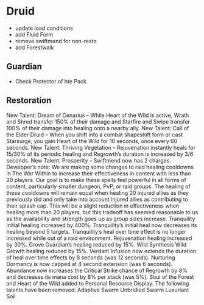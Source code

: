 # Druid
- update load conditions
- add Fluid Form
- remove swiftmend for non-resto
- add Forestwalk

## Guardian
- Check Protector of hte Pack

## Restoration
New Talent: Dream of Cenarius – While Heart of the Wild is active, Wrath and Shred transfer 150% of their damage and Starfire and Swipe transfer 100% of their damage into healing onto a nearby ally.
New Talent: Call of the Elder Druid – When you shift into a combat shapeshift form or cast Starsurge, you gain Heart of the Wild for 10 seconds, once every 60 seconds.
New Talent: Thriving Vegetation – Rejuvenation instantly heals for 15/30% of its periodic healing and Regrowth’s duration is increased by 3/6 seconds.
New Talent: Prosperity – Swiftmend now has 2 charges.
Developer’s note: We are making some changes to raid healing cooldowns in The War Within to increase their effectiveness in content with less than 20 players. Our goal is to make these spells feel powerful in all forms of content, particularly smaller dungeon, PvP, or raid groups. The healing of these cooldowns will remain equal when healing 20 injured allies as they previously did and only take into account injured allies as contributing to their splash cap. This will be a slight reduction in effectiveness when healing more than 20 players, but this tradeoff has seemed reasonable to us as the availability and strength goes up as group sizes increase.
Tranquility initial healing increased by 400%.
Tranquility’s initial heal now decreases its healing beyond 5 targets.
Tranquility’s heal over time effect is no longer increased while out of a raid environment.
Rejuvenation healing increased by 30%.
Grove Guardian’s healing reduced by 15%.
Wild Synthesis Wild Growth healing reduced by 15%.
Verdant Infusion now extends the duration of heal over time effects by 8 seconds (was 12 seconds).
Nurturing Dormancy is now capped at 4 second extension (was 6 seconds).
Abundance now increases the Critical Strike chance of Regrowth by 8% and decreases its mana cost by 8% per stack (was 5%).
Soul of the Forest and Heart of the Wild added to Personal Resource Display.
The following talents have been removed:
Adaptive Swarm
Unbridled Swarm
Luxuriant Soil
